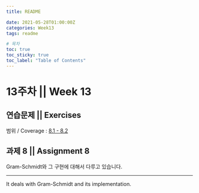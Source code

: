 ```yaml
---
title: README

date: 2021-05-28T01:00:00Z
categories: Week13
tags: readme

# 목차
toc: true  
toc_sticky: true
toc_label: "Table of Contents" 
---
```


# 13주차 || Week 13

## 연습문제 || Exercises

범위 / Coverage : [8.1 - 8.2]({{site.baseurl}}/week13/ex11)

## 과제 8 || Assignment 8

Gram-Schmidt와 그 구현에 대해서 다루고 있습니다.

---

It deals with Gram-Schmidt and its implementation.